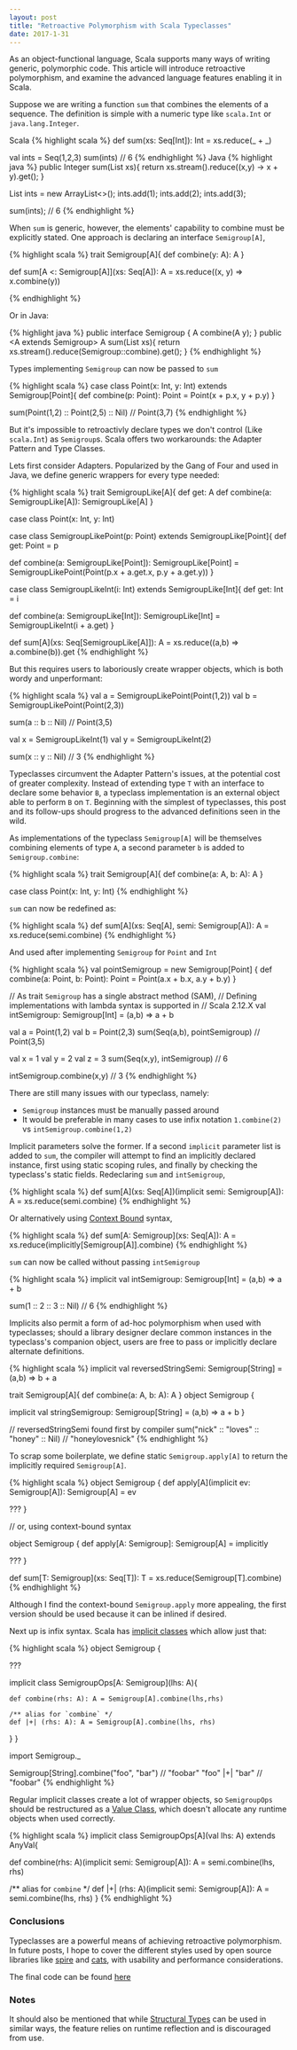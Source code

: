 ```yaml
---
layout: post
title: "Retroactive Polymorphism with Scala Typeclasses"
date: 2017-1-31
---
```

As an object-functional language, Scala supports many ways of writing generic, polymorphic code. This article will introduce retroactive polymorphism, and examine the advanced language features enabling it in Scala.

Suppose we are writing a function `sum` that combines the elements of a sequence. The definition is simple with a numeric type like `scala.Int` or `java.lang.Integer`.

Scala
{% highlight scala %}
def sum(xs: Seq[Int]): Int = xs.reduce(_ + _)

val ints = Seq(1,2,3)
sum(ints) // 6
{% endhighlight %}
Java
{% highlight java %}
public Integer sum(List<Integer> xs){
    return xs.stream().reduce((x,y) -> x + y).get();
}

List<Integer> ints = new ArrayList<>();
ints.add(1);
ints.add(2);
ints.add(3);

sum(ints); // 6
{% endhighlight %}

When `sum` is generic, however, the elements' capability to combine must be explicitly stated. One approach is declaring an interface `Semigroup[A]`,

{% highlight scala %}
trait Semigroup[A]{
  def combine(y: A): A
}

def sum[A <: Semigroup[A]](xs: Seq[A]): A = 
  xs.reduce((x, y) => x.combine(y))

{% endhighlight %}

Or in Java:

{% highlight java %}
public interface Semigroup<A> {
    A combine(A y);
}
public <A extends Semigroup<A>> A sum(List<A> xs){
  return xs.stream().reduce(Semigroup::combine).get();
}
{% endhighlight %}

Types implementing `Semigroup` can now be passed to `sum`

{% highlight scala %}
case class Point(x: Int, y: Int) extends Semigroup[Point]{
  def combine(p: Point): Point = Point(x + p.x, y + p.y)
}

sum(Point(1,2) :: Point(2,5) :: Nil) // Point(3,7)
{% endhighlight %}

But it's impossible to retroactivly declare types we don't control (Like `scala.Int`) as `Semigroup`s. Scala offers two workarounds: the Adapter Pattern and Type Classes. 

Lets first consider Adapters. Popularized by the Gang of Four and used in Java, we define generic wrappers for every type needed:

{% highlight scala %}
trait SemigroupLike[A]{
  def get: A
  def combine(a: SemigroupLike[A]): SemigroupLike[A]
}

case class Point(x: Int, y: Int)

case class SemigroupLikePoint(p: Point) extends SemigroupLike[Point]{
  def get: Point = p
  
  def combine(a: SemigroupLike[Point]): SemigroupLike[Point] =
    SemigroupLikePoint(Point(p.x + a.get.x, p.y + a.get.y))
}

case class SemigroupLikeInt(i: Int) extends SemigroupLike[Int]{
  def get: Int = i
  
  def combine(a: SemigroupLike[Int]): SemigroupLike[Int] =
    SemigroupLikeInt(i + a.get)
}

def sum[A](xs: Seq[SemigroupLike[A]]): A =
  xs.reduce((a,b) => a.combine(b)).get
{% endhighlight %}

But this requires users to laboriously create wrapper objects, which is both wordy and unperformant:

{% highlight scala %}
val a = SemigroupLikePoint(Point(1,2))
val b = SemigroupLikePoint(Point(2,3))

sum(a :: b :: Nil) // Point(3,5)

val x = SemigroupLikeInt(1)
val y = SemigroupLikeInt(2)

sum(x :: y :: Nil) // 3
{% endhighlight %}

Typeclasses circumvent the Adapter Pattern's issues, at the potential cost of greater complexity. Instead of extending type `T` with an interface to declare some behavior `B`, a typeclass implementation is an external object able to perform `B` on `T`. Beginning with the simplest of typeclasses, this post and its follow-ups should progress to the advanced definitions seen in the wild.

As implementations of the typeclass `Semigroup[A]` will be themselves combining elements of type `A`, a second parameter `b` is added to `Semigroup.combine`:

{% highlight scala %}
trait Semigroup[A]{
  def combine(a: A, b: A): A
}

case class Point(x: Int, y: Int)
{% endhighlight %}

`sum` can now be redefined as:

{% highlight scala %}
def sum[A](xs: Seq[A], semi: Semigroup[A]): A =
  xs.reduce(semi.combine)
{% endhighlight %}

And used after implementing `Semigroup` for `Point` and `Int`

{% highlight scala %}
val pointSemigroup = new Semigroup[Point] {
  def combine(a: Point, b: Point): Point =
    Point(a.x + b.x, a.y + b.y)
}

// As trait `Semigroup` has a single abstract method (SAM),
// Defining implementations with lambda syntax is supported in
// Scala 2.12.X
val intSemigroup: Semigroup[Int] = (a,b) => a + b

val a = Point(1,2)
val b = Point(2,3)
sum(Seq(a,b), pointSemigroup) // Point(3,5)

val x = 1
val y = 2
val z = 3
sum(Seq(x,y), intSemigroup) // 6

intSemigroup.combine(x,y) // 3
{% endhighlight %}

There are still many issues with our typeclass, namely:
<ul>
<li><code class="highlighter-rouge">Semigroup</code> instances must be manually passed around</li>
<li>It would be preferable in many cases to use infix notation <code class="highlighter-rouge">1.combine(2)</code> vs <code class="highlighter-rouge">intSemigroup.combine(1,2)</code></li>
</ul>

Implicit parameters solve the former. If a second `implicit` parameter list is added to `sum`, the compiler will attempt to find an implicitly declared instance, first using static scoping rules, and finally by checking the typeclass's static fields. Redeclaring `sum` and `intSemigroup`,

{% highlight scala %}
def sum[A](xs: Seq[A])(implicit semi: Semigroup[A]): A =
  xs.reduce(semi.combine)
{% endhighlight %}

Or alternatively using [Context Bound](http://docs.scala-lang.org/tutorials/FAQ/context-bounds) syntax,

{% highlight scala %}
def sum[A: Semigroup](xs: Seq[A]): A =
  xs.reduce(implicitly[Semigroup[A]].combine)
{% endhighlight %}

`sum` can now be called without passing `intSemigroup`

{% highlight scala %}
implicit val intSemigroup: Semigroup[Int] =
  (a,b) => a + b

sum(1 :: 2 :: 3 :: Nil) // 6
{% endhighlight %}

Implicits also permit a form of ad-hoc polymorphism when used with typeclasses; should a library designer declare common instances in the typeclass's companion object, users are free to pass or implicitly declare alternate definitions.

{% highlight scala %}
implicit val reversedStringSemi: Semigroup[String] =
  (a,b) => b + a

trait Semigroup[A]{
  def combine(a: A, b: A): A
}
object Semigroup {
  
  implicit val stringSemigroup: Semigroup[String] =
    (a,b) => a + b
}

// reversedStringSemi found first by compiler
sum("nick" :: "loves" :: "honey" :: Nil) // "honeylovesnick"
{% endhighlight %}

To scrap some boilerplate, we define static `Semigroup.apply[A]` to return the implicitly required `Semigroup[A]`.

{% highlight scala %}
object Semigroup { 
  def apply[A](implicit ev: Semigroup[A]): Semigroup[A] = ev
  
  ???
}

// or, using context-bound syntax

object Semigroup {
  def apply[A: Semigroup]: Semigroup[A] = implicitly
  
  ???
}

def sum[T: Semigroup](xs: Seq[T]): T =
  xs.reduce(Semigroup[T].combine)
{% endhighlight %}

Although I find the context-bound `Semigroup.apply` more appealing, the first version should be used because it can be inlined if desired.

Next up is infix syntax. Scala has [implicit classes](http://docs.scala-lang.org/overviews/core/implicit-classes.html) which allow just that:

{% highlight scala %}
object Semigroup {

  ???

  implicit class SemigroupOps[A: Semigroup](lhs: A){

    def combine(rhs: A): A = Semigroup[A].combine(lhs,rhs)

    /** alias for `combine` */
    def |+| (rhs: A): A = Semigroup[A].combine(lhs, rhs)
  }
}

import Semigroup._

Semigroup[String].combine("foo", "bar") // "foobar"
"foo" |+| "bar" // "foobar"
{% endhighlight %}

Regular implicit classes create a lot of wrapper objects, so `SemigroupOps` should be restructured as a [Value Class](http://docs.scala-lang.org/overviews/core/value-classes.html), which doesn't allocate any runtime objects when used correctly.

{% highlight scala %}
implicit class SemigroupOps[A](val lhs: A) extends AnyVal{

  def combine(rhs: A)(implicit semi: Semigroup[A]): A =
    semi.combine(lhs, rhs)

  /** alias for `combine` */
  def |+| (rhs: A)(implicit semi: Semigroup[A]): A =
    semi.combine(lhs, rhs)
}
{% endhighlight %}

### Conclusions

Typeclasses are a powerful means of achieving retroactive polymorphism. In future posts, I hope to cover the different styles used by open source libraries like [spire](https://github.com/non/spire) and [cats](typelevel.org/cats/), with usability and performance considerations.

The final code can be found [here](https://gist.github.com/AugustNagro/13bf6ec2c8d984e25ccf7a09694f87e9)

### Notes
It should also be mentioned that while [Structural Types](http://docs.scala-lang.org/style/types.html#structural-types) can be used in similar ways, the feature relies on runtime reflection and is discouraged from use.
